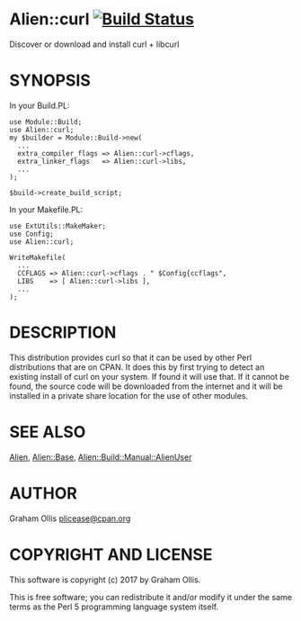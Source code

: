 # Alien::curl [![Build Status](https://secure.travis-ci.org/plicease/Alien-curl.png)](http://travis-ci.org/plicease/Alien-curl)

Discover or download and install curl + libcurl

# SYNOPSIS

In your Build.PL:

    use Module::Build;
    use Alien::curl;
    my $builder = Module::Build->new(
      ...
      extra_compiler_flags => Alien::curl->cflags,
      extra_linker_flags   => Alien::curl->libs,
      ...
    );
    
    $build->create_build_script;

In your Makefile.PL:

    use ExtUtils::MakeMaker;
    use Config;
    use Alien::curl;
    
    WriteMakefile(
      ...
      CCFLAGS => Alien::curl->cflags . " $Config{ccflags",
      LIBS    => [ Alien::curl->libs ],
      ...
    );

# DESCRIPTION

This distribution provides curl so that it can be used by other 
Perl distributions that are on CPAN.  It does this by first trying to 
detect an existing install of curl on your system.  If found it 
will use that.  If it cannot be found, the source code will be downloaded
from the internet and it will be installed in a private share location
for the use of other modules.

# SEE ALSO

[Alien](https://metacpan.org/pod/Alien), [Alien::Base](https://metacpan.org/pod/Alien::Base), [Alien::Build::Manual::AlienUser](https://metacpan.org/pod/Alien::Build::Manual::AlienUser)

# AUTHOR

Graham Ollis <plicease@cpan.org>

# COPYRIGHT AND LICENSE

This software is copyright (c) 2017 by Graham Ollis.

This is free software; you can redistribute it and/or modify it under
the same terms as the Perl 5 programming language system itself.
